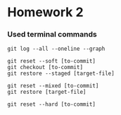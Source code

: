 # Homework 2
### Used terminal commands

```
git log --all --oneline --graph

git reset --soft [to-commit]
git checkout [to-commit]
git restore --staged [target-file]

git reset --mixed [to-commit]
git restore [target-file]

git reset --hard [to-commit]
```
